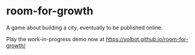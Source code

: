 # room-for-growth

A game about building a city, eventually to be published online.

Play the work-in-progress demo now at https://volbot.github.io/room-for-growth/
